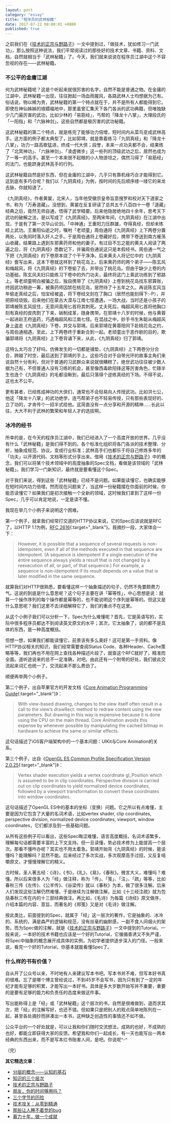 ```yaml
---
layout: post
category: "essay"
title: "程序员的武林秘籍"
date: 2017-07-22 00:00:01 +0800
published: true
---
```


之前我们在《[技术的正宗与野路子](https://mp.weixin.qq.com/s?__biz=MzA4NTg1MjM0Mg==&mid=2657261357&idx=1&sn=ebb11a1623e00ca8e6ad55c9ad6b2547#rd)》一文中提到过，「做技术，犹如修习一门武功」，那么按照这种说法，我们平常阅读过的那些好的技术文章、书籍、资料、文档，自然就相当于「武林秘籍」了。今天，我们就来说说在程序员江湖中这个不容忽视的存在——武林秘籍。

<!--more-->

### 不公平的金庸江湖

何为武林秘籍呢？这是个听起来就很厉害的名字，自然不能是普通之物。在金庸的江湖中，武林秘籍一出现，往往掀起一场血雨腥风，各路武林人士均想据为己有。俗话说，物以稀为贵，武林秘籍的第一个特点就在于，并不是所有人都能得到它。即使在神仙姊姊的琅嬛福地中，那里虽曾汇集天下各门各派的武功典籍，但唯独缺少几门最厉害的武功，比如少林的「易筋经」，丐帮的「降龙十八掌」，大理段氏的「一阳指」和「六脉神剑」。这些自然都是极厉害的武功秘籍。

这武林秘籍的第二个特点，就是练完了能够功力倍增，短时间内从菜鸟变成武林高手。这方面的例子都太典型了，比如郭靖，就是靠着练习「九阴真经」和「降龙十八掌」，功力一路高歌猛进，终成一代大侠；段誉，本来一点功夫都不会，结果练了「北冥神功」、「六脉神剑」、「凌虚微步」这一些列的顶级武功之后，居然也成为了一等一的高手。甚至一个本来很不起眼的小人物游坦之，偶然习得了「易筋经」的法门，也能跻身武林高手的行列。

这武林秘籍自然是好东西，但在金庸的江湖中，几乎只有靠机缘巧合才能得到它。这到底有多巧合呢？我们以「九阴真经」为例，按时间的先后顺序缕一缕它的来龙去脉，你就知道了。

《九阴真经》，作者黄裳，北宋人，当年他受徽宗皇帝旨意搜罗和校对天下道家之书，称为「万寿道藏」。没想到，黄裳在反复研读了总共五千八百四十一卷「道藏」经典之后，竟然无师自通，悟得了武学精要。后来他隐居绝地四十余年，思考天下武功的破解之法，是以写成了《九阴真经》。至两宋年间，《九阴真经》在江湖中出现，于是有了第一次华山论剑。「中神通」王重阳力压群雄，夺得真经，但却未练经上武功。王重阳仙逝之时，嘱咐「老顽童」周伯通将《九阴真经》上下两卷分置两处，以免同时落入奸人之手。于是周伯通将上卷藏好后，携带下卷送到南方雁荡山收藏，结果路上遇到东邪黄药师和他的妻子。有过目不忘之能的黄夫人阅读了两遍之后，将《九阴真经》悉数记下，并骗周伯通说这只是本假经书。周伯通一气之下把《九阴真经》的下卷原本烧了个干干净净。后来黄夫人将记忆中的《九阴真经》誊写出来，这本下卷就这样到了桃花岛上。后来黄药师的两个弟子——陈玄风和梅超风，将《九阴真经》的下卷偷了去，并带出了桃花岛。但由于缺少上卷的内功基础，陈玄风夫妇只能练习下卷中的外门功夫，最终将这门上乘武功练到了邪路上。等老顽童明白被骗之后，独自携带了《九阴真经》上卷到桃花岛找东邪算账，终因武功稍逊一筹，被黄药师囚禁在桃花岛，居然待了十五年之久。再说陈玄风当年偷走真经之后，怕宝经被盗，将下卷经文刻在了胸口（居然也能刻得下:-P），并把原经烧毁。后来他们在蒙古大漠与江南七怪遭遇，一场大战，当时还是小孩子的郭靖被陈玄风捉住，无意间竟用匕首将其刺死。丈夫死后，梅超风用匕首将他胸口刻有真经的皮肉割了下来，硝制成革，随身携带。在郭靖十八岁的时候，他与黄蓉一起进赵王府盗药，巧遇梅超风和江南七怪。在混战之中，妙手书生朱聪从梅超风身上盗走《九阴真经》下卷，并交与郭靖。后来郭靖在黄蓉陪同下赴桃花岛之约，与周伯通相遇，至此，上下两卷终于重新合到一起。老顽童出于恶作剧的目的，欺骗郭靖将《九阴真经》上下卷背诵下来，从此，《九阴真经》归了郭靖。

这特么太巧合了好吗，仿佛发生的一切都是铺垫，《九阴真经》上下两卷分分合合，跨越了时空，最后送到了郭靖的手上。这些巧合对于自带光环的故事主角们来说自然十分有利，但对于普通的习武群众来说就很糟糕了。绝世武功往往被少数人据为己有，不但普通人没有习练的机会，甚至像西毒欧阳锋这等厉害角色，忙碌半生也连个《九阴真经》的毛都没瞅到，最后只落得个逆练真经的下场。不得不说，这也太不公平。

更有甚者，已经练成神功的大侠们，通常也不会轻易向人传授武功。比如洪七公，他这「降龙十八掌」的武功绝学，连丐帮弟子也不轻易传授，只有那些表现好的、立了功的，才肯传个一招半式给他。这简直没有一点分享和开源的精神......长此以往，大大不利于武林的繁荣和年轻人才的选拔啊。

### 冰冷的经书

所幸的是，在今天的程序员江湖中，我们已经进入了一个高度开放的世界。几乎没有什么「武林秘籍」是我们得不到的。各个标准化组织将各门各派的技术整理、分析，抽象成规范、协议，变成行业标准；武林高手们也都乐于将自己修炼多年的「功夫」以开源代码、文档等形式分享出来。借用《[技术的正宗与野路子](https://mp.weixin.qq.com/s?__biz=MzA4NTg1MjM0Mg==&mid=2657261357&idx=1&sn=ebb11a1623e00ca8e6ad55c9ad6b2547#rd)》中的概念，我们可以将某个技术领域中的高度抽象的Spec文档，看做是该领域的「武林秘籍」。我们学习一门新知识，最终就是要看懂这个Spec。

对于我们来说，得到这些「武林秘籍」已经不是问题。如果能读懂它，也确实能够在短时间内功力倍增。然而现在问题来了，当这样一份秘籍摆在你面前的时候，你能否读懂它？如果我们是初次接触一个全新的领域，这时候我们拿到了这样一份Spec，几乎可以肯定地说，一定是读不懂。

我现在举几个小例子来说明这个困难。

第一个例子，就拿我们经常打交道的HTTP协议来说，它的Spec应该说就是RFC了，以HTTP 1.1为例，[RFC 2616](https://tools.ietf.org/html/rfc2616#section-9.1){:target="_blank"}。我摘抄一段，大家体会一下：

> However, it is possible that a sequence of several requests is non-idempotent, even if all of the methods executed in that sequence are idempotent. (A sequence is idempotent if a single execution of the entire sequence always yields a result that is not changed by a reexecution of all, or part, of that sequence.) For example, a sequence is non-idempotent if its result depends on a value that is later modified in the same sequence.

就算我们对HTTP很熟悉，要看懂这样一个抽象描述的句子，仍然不免要颇费力气。这说的到底是什么意思呢？这个句子主要在讲「幂等性」，中心思想是说：就算一个操作序列的每个操作都是幂等的，也不能说明这个序列是幂等的。但这又是什么意思呢？我们这里不去详细解释它了，我们的重点不在这里。

从这个小例子我们可以分析一下，Spec为什么难懂呢？首先，它是英语写的，实际中很多程序员都达不到阅读英文原文的水平；其次，它太抽象了，说的都不是具体的东西，是一种高度概括。

但想一想，如果我们都能读懂它，前景该有多么美好！这可是第一手资料。像HTTP协议相关的知识，我们经常需要查阅Status Code、各种Header、Cache策略等等，我们再也不用在网上查找各种描述片段了，就查这个RFC就好了，精准而全面。道听途说来的总不一定准确，对吧。由此还有一个附带的好处，我们彼此交流起来词汇也统一了，交流起来不那么费劲了。

顺便再举两个小例子。

第二个例子，出自苹果官方的开发文档《[Core Animation Programming Guide](https://developer.apple.com/library/content/documentation/Cocoa/Conceptual/CoreAnimation_guide/CoreAnimationBasics/CoreAnimationBasics.html#//apple_ref/doc/uid/TP40004514-CH2-SW3){:target="_blank"}》：

> With view-based drawing, changes to the view itself often result in a call to the view’s drawRect: method to redraw content using the new parameters. But drawing in this way is expensive because it is done using the CPU on the main thread. Core Animation avoids this expense by whenever possible by manipulating the cached bitmap in hardware to achieve the same or similar effects.

这句话描述了iOS客户端架构中的一个基本问题：UIKit与Core Animation的关系。

第三个例子，出自《[OpenGL ES Common Profile Specification Version 2.0.25](https://www.khronos.org/registry/OpenGL/specs/es/2.0/es_full_spec_2.0.pdf){:target="_blank"}》：

> Vertex shader execution yields a vertex coordinate gl_Position which is assumed to be in clip coordinates. Perspective division is carried out on clip coordinates to yield normalized device coordinates, followed by a viewport transformation to convert these coordinates into window coordinates.

这句话描述了OpenGL ES中的基本的坐标（变换）问题。它之所以有点难懂，主要是因为它包含了大量的名词术语，比如vertex shader, clip coordinates, perspective division, normalized device coordinates, viewport, window coordinates，它们都涉及到一些基础问题。 

从所有这些例子可以看出，这些Spec晦涩难懂，语言高度概括，名词术语繁多，理解每句话都需要丰富的上下文支持。但一旦读懂，势必技术修为上能提高一个层次。那看不懂咋办呢？其实也不用太着急。郭靖开始背《九阴真经》的时候，能读懂吗？能理解吗？显然不能。后来经过了多次实战，多次观摩高手过招，又反复咀嚼原文，才慢慢理解它的精义。

古时候，圣人著五经：《诗》，《书》，《礼》，《易》，《春秋》。微言大义，难懂吗？难懂。所以后来很多人为「经」做注释，称为「传」、「笺」、「注」、「疏」等等，比如春秋三传《左传》、《公羊传》、《谷梁传》就以《春秋》为本，做了很多注解。后来人们发现这些注解仍然难懂，于是继续为注解做注解。比如《十三经注疏》就为包括春秋三传在内的十三部经典做注。再比如，《毛诗》为每篇《诗经》原文做序，介绍本篇的内容、意旨，而著名的《郑笺》又是对《毛诗》做注解。

按此类比，前面提到的Spec，就属于「经」这一层次的著作，它是抽象的、冰冷的、系统的，满是森严的逻辑和规范，没有丝毫的幽默感，一副不食人间烟火的架势。而为Spec做的注解，就是《[技术的正宗与野路子](https://mp.weixin.qq.com/s?__biz=MzA4NTg1MjM0Mg==&mid=2657261357&idx=1&sn=ebb11a1623e00ca8e6ad55c9ad6b2547#rd)》一文中提到的Tutorial。一般来说，一本好的技术书籍也应该是一个好的Tutorial，它循循善诱又不失严谨，将Spec中抽象的概念展开成具体的实例，为初学者提供逐步深入的门径。一般来说，看完一个好的Tutorial，你基本就能看懂Spec了。

### 什么样的书有价值？

自从开了公众号以来，不时地有人来建议写本书吧。写本书并不难，但写本好书真的很难。忘了是哪个博主曾经说过，不到45岁不会写书，因为只有到了一定的年纪才能有足够的积累，才能写出一本好书。具体是多大岁数开始写并不重要，重要的是要有足够的能力和负责任的态度来做这件事。

写出能称得上是「经」或「武林秘籍」这个层次的书，自然是很难做到，退而求其次，把「经」的注解写好，也还不错。但如果只是把别人的观点简单地陈列在一起，甚至各处摘抄而拼凑出一本书，这种缺乏创造性的事情还不如不做。

公众平台的一个好处就是，可以让我和你们随时交流想法，成熟的也好，不成熟的也好，都能立即获得大家的反馈。希望我和你们一起成长，有一天也能写出一两本经典的东西出来，而不是写本烂书贻害人间，是吧。你说呢^-^

（完）


**其它精选文章**：

* [分层的概念——认知的基石](https://mp.weixin.qq.com/s?__biz=MzA4NTg1MjM0Mg==&mid=2657261549&idx=1&sn=350d445acf339ce19e7aab1ff19d92d0&chksm=84479e34b3301722aea0aaaa6f74656dd3e9509d70bf5719fb3992d744312bdd1484fc0c1852#rd)
* [知识的三个层次](/posts/blog-knowledge-hierarchy.html)
* [技术的正宗与野路子](https://mp.weixin.qq.com/s?__biz=MzA4NTg1MjM0Mg==&mid=2657261357&idx=1&sn=ebb11a1623e00ca8e6ad55c9ad6b2547#rd)
* [朋友，你的时间够用吗？](https://mp.weixin.qq.com/s?__biz=MzA4NTg1MjM0Mg==&mid=2657261544&idx=1&sn=6c4e43160222021db642213babb12c1b&chksm=84479e31b3301727c4c557843606b445030fc8c3e5203de581a8d5e00fb513bcf50ad63c3e09#rd)
* [三个字节的历险](https://mp.weixin.qq.com/s?__biz=MzA4NTg1MjM0Mg==&mid=2657261541&idx=1&sn=2f1ea200389d82e7340a5b4103968d7f&chksm=84479e3cb330172a6b2285d4199822143ad05ef8e8c878b98d4ee4f857664c3d15f54e0aab50#rd)
* [技术攻关：从零到精通](https://mp.weixin.qq.com/s?__biz=MzA4NTg1MjM0Mg==&mid=2657261530&idx=1&sn=6e2e80a0895325861541c2b4266ae374&chksm=84479e03b3301715c53f0eebff06f6eca7d4a4089a635a2628e31480a5ca9e328403992f435b#rd)
* [那些让人睡不着觉的bug](https://mp.weixin.qq.com/s?__biz=MzA4NTg1MjM0Mg==&mid=2657261538&idx=1&sn=0e4f6bec50f450528877cb7787fdc322&chksm=84479e3bb330172d988f3f3981c4af06d6898a236ebdb9aca35f3fe15c8b89f25b1981ca9c79#rd)
* [蓄力十年，做一个成就](https://mp.weixin.qq.com/s?__biz=MzA4NTg1MjM0Mg==&mid=2657261524&idx=1&sn=f41934e050c964edd71371923c89e7cc&chksm=84479e0db330171b4211c0c31d11f94ed2508a68adc8760b173e448c26ab7b99964d5038c4dd#rd)

